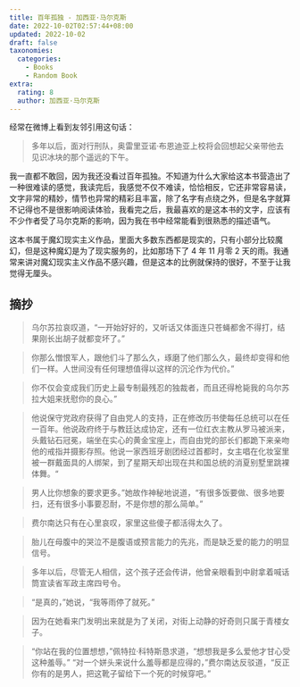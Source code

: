 ```yaml
---
title: 百年孤独 - 加西亚·马尔克斯
date: 2022-10-02T02:57:44+08:00
updated: 2022-10-02
draft: false
taxonomies:
  categories:
    - Books
    - Random Book
extra:
  rating: 8
  author: 加西亚·马尔克斯
---
```


经常在微博上看到友邻引用这句话：

> 多年以后，面对行刑队，奥雷里亚诺·布恩迪亚上校将会回想起父亲带他去见识冰块的那个遥远的下午。

我一直都不敢回，因为我还没看过百年孤独。不知道为什么大家给这本书营造出了一种很难读的感觉，我读完后，我感觉不仅不难读，恰恰相反，它还非常容易读，文字非常的精妙，情节也异常的精彩且丰富，除了名字有点绕之外，但是名字就算不记得也不是很影响阅读体验，我看完之后，我最喜欢的是这本书的文字，应该有不少作者受了马尔克斯的影响，因为我在书中经常能看到很熟悉的描述语气。

<!-- more -->

这本书属于魔幻现实主义作品，里面大多数东西都是现实的，只有小部分比较魔幻，但是这种魔幻是为了现实服务的，比如那场下了 4 年 11 月零 2
天的雨。我通常来讲对魔幻现实主义作品不感兴趣，但是这本的比例就保持的很好，不至于让我觉得无厘头。

## 摘抄

> 乌尔苏拉哀叹道，“一开始好好的，又听话又体面连只苍蝇都舍不得打，结果刚长出胡子就都变坏了。”

> 你那么憎恨军人，跟他们斗了那么久，琢磨了他们那么久，最终却变得和他们一样。人世间没有任何理想值得以这样的沉沦作为代价。”

> 你不仅会变成我们历史上最专制最残忍的独裁者，而且还得枪毙我的乌尔苏拉大姐来抚慰你的良心。”

> 他说保守党政府获得了自由党人的支持，正在修改历书使每任总统可以在任一百年。他说政府终于与教廷达成协定，还有一位红衣主教从罗马被派来，头戴钻石冠冕，端坐在实心的黄金宝座上，而自由党的部长们都跪下来亲吻他的戒指并摄影存照。他说一家西班牙剧团经过首都时，女主唱在化妆室里被一群戴面具的人绑架，到了星期天却出现在共和国总统的消夏别墅里跳裸体舞。“

> 男人比你想象的要求更多。”她故作神秘地说道，“有很多饭要做、很多地要扫，还有很多小事要忍耐，不是你想的那么简单。”

> 费尔南达只有在心里哀叹，家里这些傻子都活得太久了。

> 胎儿在母腹中的哭泣不是腹语或预言能力的先兆，而是缺乏爱的能力的明显信号。

> 多年以后，尽管无人相信，这个孩子还会传讲，他曾亲眼看到中尉拿着喊话筒宣读省军政主席四号令。

> “是真的，”她说，“我等雨停了就死。”

> 因为在她看来门发明出来就是为了关闭，对街上动静的好奇则只属于青楼女子。

> “你站在我的位置想想，”佩特拉·科特斯恳求道，“想想我是多么爱他才甘心受这种羞辱。”
> “对一个姘头来说什么羞辱都是应得的，”费尔南达反驳道，“反正你有的是男人，把这靴子留给下一个死的时候穿吧。”
